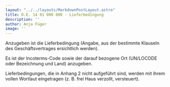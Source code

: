 ```yaml
---
layout: "../../layouts/MarkdownPostLayout.astro"
title: D.E. 14 01 000 000 - Lieferbedingung
description: ''
author: Anja Füger
image: ''
---
```


Anzugeben ist die Lieferbedingung (Angabe, aus der bestimmte Klauseln des Geschäftsvertrages ersichtlich werden).

Es ist der Incoterms-Code sowie der darauf bezogene Ort (UN/LOCODE oder Bezeichnung und Land) anzugeben.

Lieferbedingungen, die in Anhang 2 nicht aufgeführt sind, werden mit ihrem vollen Wortlaut eingetragen (z. B. frei Haus verzollt, versteuert).